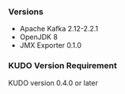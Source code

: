 ### Versions

- Apache Kafka 2.12-2.2.1
- OpenJDK 8
- JMX Exporter 0.1.0


### KUDO Version Requirement

KUDO version 0.4.0 or later
